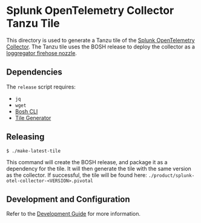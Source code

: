 # Splunk OpenTelemetry Collector Tanzu Tile

This directory is used to generate a Tanzu tile of the [Splunk OpenTelemetry Collector](https://github.com/signalfx/splunk-otel-collector).
The Tanzu tile uses the BOSH release to deploy the collector as a [loggregator firehose nozzle](https://docs.pivotal.io/tiledev/2-2/nozzle.html).

## Dependencies

The `release` script requires:

- `jq`
- `wget`
- [Bosh CLI](https://bosh.io/docs/cli-v2-install/)
- [Tile Generator](https://docs.pivotal.io/tiledev/2-10/tile-generator.html)

## Releasing

```shell
$ ./make-latest-tile
```
This command will create the BOSH release, and package it as a dependency for the tile. It will then generate the
tile with the same version as the collector. If successful, the tile will be found here: 
`./product/splunk-otel-collector-<VERSION>.pivotal`

## Development and Configuration

Refer to the [Development Guide](./DEVELOPMENT.md) for more information.
